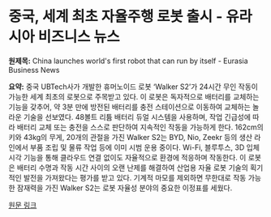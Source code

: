 # 중국, 세계 최초 자율주행 로봇 출시 - 유라시아 비즈니스 뉴스

**원제목:** China launches world's first robot that can run by itself - Eurasia Business News

**요약:** 중국 UBTech사가 개발한 휴머노이드 로봇 ‘Walker S2’가 24시간 무인 작동이 가능한 세계 최초의 로봇으로 주목받고 있다.  이 로봇은 독자적으로 배터리를 교체하는 기능을 갖추어,  약 3분 만에 방전된 배터리를 충전 스테이션으로 이동하여 교체하는 놀라운 기술을 선보였다.  48볼트 리튬 배터리 듀얼 시스템을 사용하며, 작업 긴급성에 따라 배터리 교체 또는 충전을 스스로 판단하여 지속적인 작동을 가능하게 한다.  162cm의 키와 43kg의 무게, 20개의 관절을 가진 Walker S2는 BYD, Nio, Zeekr 등의 생산 라인에서 부품 조립 및 물류 작업 등에 이미 시범 운용 중이다. Wi-Fi, 블루투스, 3D 입체 시각 기능을 통해 클라우드 연결 없이도 자율적으로 환경에 적응하며 작동한다. 이 로봇은 배터리 수명과 작동 시간 사이의 오랜 난제를 해결하여 산업용 자율 로봇 기술의 획기적인 발전을 가져왔다는 평가를 받고 있다.  기계적 마모를 제외하면 무한대로 작동 가능한 잠재력을 가진 Walker S2는 로봇 자율성 분야의 중요한 이정표를 세웠다.

[원문 링크](https://eurasiabusinessnews.com/2025/07/25/china-launches-worlds-first-robot-that-can-run-by-itself/)
